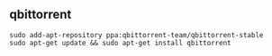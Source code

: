 ## qbittorrent

 ```console
sudo add-apt-repository ppa:qbittorrent-team/qbittorrent-stable
sudo apt-get update && sudo apt-get install qbittorrent 
```

